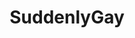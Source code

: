 ---
title: SuddenlyGay
crosslinks:
- livven
- TotallyStraight
- gifs
- todayilearned
- GirlsMirin
- nocontext
- europe
- wat
- thesims
- singlets
- holesomememes
- WatchMeiDie
- youdontsurf
- wholesomeanimemes
- CatsStandingUp
- NotHowDrugsWork
- GamePhysics
- funny
- pics
- NotKenM
---